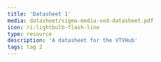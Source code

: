 ```yaml
---
title: 'Datasheet 1'
media: datasheet/sigma-media-vod-datasheet.pdf
icon: ri:lightbulb-flash-line
type: resource
description: 'A datasheet for the VTVHub'
tags: tag 2
---
```


